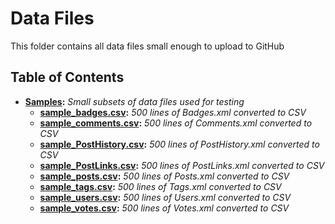 # Data Files
This folder contains all data files small enough to upload to GitHub

## Table of Contents
- **[Samples](samples):** *Small subsets of data files used for testing*
    - **[sample_badges.csv](samples/sample_badges.csv):** *500 lines of Badges.xml converted to CSV*
    - **[sample_comments.csv](samples/sample_comments.csv):** *500 lines of Comments.xml converted to CSV*
    - **[sample_PostHistory.csv](samples/sample_PostHistory.csv):** *500 lines of PostHistory.xml converted to CSV*
    - **[sample_PostLinks.csv](samples/sample_PostLinks.csv):** *500 lines of PostLinks.xml converted to CSV*
    - **[sample_posts.csv](samples/sample_posts.csv):** *500 lines of Posts.xml converted to CSV*
    - **[sample_tags.csv](samples/sample_tags.csv):** *500 lines of Tags.xml converted to CSV*
    - **[sample_users.csv](samples/sample_users.csv):** *500 lines of Users.xml converted to CSV*
    - **[sample_votes.csv](samples/sample_votes.csv):** *500 lines of Votes.xml converted to CSV*
    